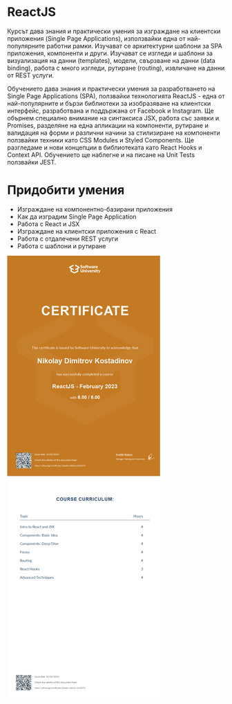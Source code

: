 # ReactJS
Курсът дава знания и практически умения за изграждане на клиентски приложения (Single Page Applications), използвайки една от най-популярните работни рамки. Изучават се архитектурни шаблони за SPA приложения, компоненти и други. Изучават се изгледи и шаблони за визуализация на данни (templates), модели, свързване на данни (data binding), работа с много изгледи, рутиране (routing), извличане на данни от REST услуги.

Обучението дава знания и практически умения за разработването на Single Page Applications (SPA), ползвайки технологията ReactJS - една от най-популярните и бързи библиотеки за изобразяване на клиентски интерфейс, разработвана и поддържана от Facebook и Instagram. Ще обърнем специално внимание на синтаксиса JSX, работа със заявки и Promises, разделяне на една апликации на компоненти, рутиране и валидация на форми и различни начини за стилизиране на компоненти ползвайки техники като CSS Modules и Styled Components. Ще разгледаме и нови концепции в библиотеката като React Hooks и Context API. Обучението ще наблегне и на писане на Unit Tests ползвайки JEST.

# Придобити умения
* Изграждане на компонентно-базирани приложения
* Как да изградим Single Page Application
* Работа с React и JSX
* Изграждане на клиентски приложения с React
* Работа с отдалечени REST услуги
* Работа с шаблони и рутиране

![Certificate](https://github.com/NikolayKostadinov/ReactJS/blob/main/Certificates/ReactJS%20-%20February%202023%20-%20Certificate.jpeg)

